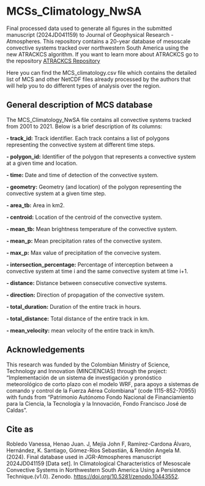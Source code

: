# MCSs_Climatology_NwSA

Final processed data used to generate all figures in the submitted manuscript (2024JD041159) to Journal of Geophysical Research - Atmospheres.
This repository contains a 20-year database of mesoscale convective systems tracked over northwestern South America using the new ATRACKCS algorithm. If you want to learn more about ATRACKCS go to the repository [ATRACKCS Repository](https:**//github.com/alramirezca/ATRACKCS)


Here you can find the MCS_climatology.csv file which contains the detailed list of MCS and other NetCDF files already processed by the authors that will help you to do different types of analysis over the region.

## General description of MCS database
The MCS_Climatology_NwSA file contains all convective systems tracked from 2001 to 2021. Below is a brief description of its columns:

**- track_id:** Track identifier. Each track contains a list of polygons representing the convective system at different time steps.

**- polygon_id:** Identifier of the polygon that represents a convective system at a given time and location.

**- time:** Date and time of detection of the convective system.

**- geometry:** Geometry (and location) of the polygon representing the convective system at a given time step.

**- area_tb:** Area in km2.

**- centroid:** Location of the centroid of the convective system.

**- mean_tb:** Mean brightness temperature of the convective system.

**- mean_p:** Mean precipitation rates of the convective system.

**- max_p:** Max value of precipitation of the convecive system.

**- intersection_percentage:** Percentage of interception between a convective system at time i and the same convective system at time i+1. 

**- distance:** Distance between consecutive convective systems.

**- direction:** Direction of propagation of the convective system.

**- total_duration:** Duration of the entire track in hours.

**- total_distance:** Total distance  of the entire track in km.

**- mean_velocity:** mean velocity of the entire track in km/h.

## Acknowledgements

This research was funded by the Colombian Ministry of Science, Technology and Innovation (MINCIENCIAS) through the project: “Implementación de un sistema de investigación y pronóstico meteorológico de corto plazo con el modelo WRF, para apoyo a sistemas de comando y control de la Fuerza Aérea Colombiana” (code 1115-852-70955) with funds from “Patrimonio Autónomo Fondo Nacional de Financiamiento para la Ciencia, la Tecnología y la Innovación, Fondo Francisco José de Caldas”.

## Cite as

Robledo Vanessa, Henao Juan. J, Mejía John F, Ramírez-Cardona Álvaro, Hernández, K. Santiago, Gómez-Ríos Sebastián, &  Rendón Angela M. (2024). Final database used in JGR-Atmospheres manuscript 2024JD041159 [Data set]. In Climatological Characteristics of Mesoscale Convective Systems in Northwestern South America Using a Persistence Technique.(v1.0). Zenodo. https://doi.org/10.5281/zenodo.10443552. 

